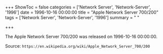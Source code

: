 +++
ShowToc = false
categories = ['Network Server', 'Network-Server', '1996']
date = 1996-10-16 00:00:00
title = "Apple Network Server 700/200"
tags = ['Network Server', 'Network-Server', '1996']
summary = " "

+++

The Apple Network Server 700/200 was released on 1996-10-16 00:00:00.

Source: `https://en.wikipedia.org/wiki/Apple_Network_Server_700/200`



